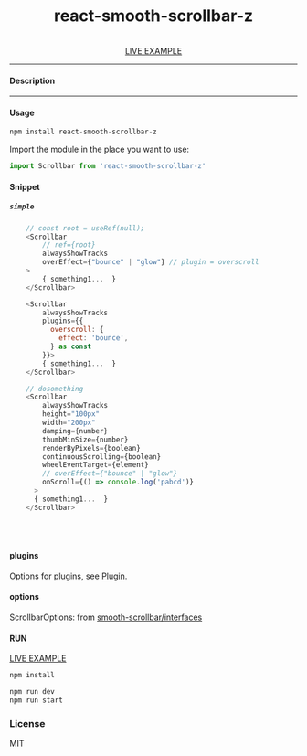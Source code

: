 <div align="center">
    <h1>react-smooth-scrollbar-z</h1>
    <br />
    <a href="https://codesandbox.io/s/8c5vzo">LIVE EXAMPLE</a>
</div>

---

#### Description
---

#### Usage
```js
npm install react-smooth-scrollbar-z
```

Import the module in the place you want to use:
```js
import Scrollbar from 'react-smooth-scrollbar-z'
```


#### Snippet

##### `simple`

```js
    // const root = useRef(null);
    <Scrollbar
        // ref={root}
        alwaysShowTracks
        overEffect={"bounce" | "glow"} // plugin = overscroll
    >
        { something1...  }
    </Scrollbar>

    <Scrollbar
        alwaysShowTracks
        plugins={{
          overscroll: {
            effect: 'bounce',
          } as const
        }}>
        { something1...  }
    </Scrollbar>

    // dosomething
    <Scrollbar
        alwaysShowTracks
        height="100px"
        width="200px"
        damping={number}
        thumbMinSize={number}
        renderByPixels={boolean}
        continuousScrolling={boolean}
        wheelEventTarget={element}
        // overEffect={"bounce" | "glow"}
        onScroll={() => console.log('pabcd')}
      >
      { something1...  }
    </Scrollbar>
```


<br />
<br />

#### plugins
Options for plugins, see [Plugin](https://github.com/idiotWu/smooth-scrollbar/blob/master/docs/plugin.md).

#### options
ScrollbarOptions: from [smooth-scrollbar/interfaces](https://github.com/idiotWu/smooth-scrollbar/blob/master/src/interfaces/scrollbar.ts)



#### RUN

<a href="https://codesandbox.io/s/8c5vzo">LIVE EXAMPLE</a>

```js
npm install
```
```js
npm run dev
npm run start
```

### License

MIT
